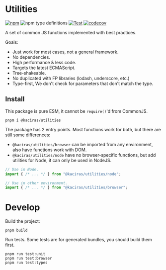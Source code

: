 # Utilities

[![npm](https://img.shields.io/npm/v/@kaciras/utilities)](https://www.npmjs.com/package/@kaciras/utilities)
![npm type definitions](https://img.shields.io/npm/types/%40kaciras%2Futilities)
[![Test](https://github.com/Kaciras/utilities/actions/workflows/test.yml/badge.svg)](https://github.com/Kaciras/utilities/actions/workflows/test.yml)
[![codecov](https://codecov.io/gh/Kaciras/utilities/branch/master/graph/badge.svg?token=LVN4Y86T39)](https://codecov.io/gh/Kaciras/utilities)

A set of common JS functions implemented with best practices.

Goals:

* Just work for most cases, not a general framework.
* No dependencies.
* High performance & less code.
* Targets the latest ECMAScript.
* Tree-shakeable.
* No duplicated with FP libraries (lodash, underscore, etc.)
* Type-first, We don't check for parameters that don't match the type.

## Install

This package is pure ESM, it cannot be `require()`'d from CommonJS.

```
pnpm i @kaciras/utilities
```

The package has 2 entry points. Most functions work for both, but there are still some differences:

* `@kaciras/utilities/browser` can be imported from any environment, also have functions work with DOM.
* `@kaciras/utilities/node` have no browser-specific functions, but add utilities for Node, it can only be used in NodeJS.

```javascript
// Use in Node.
import { /* ... */ } from "@kaciras/utilities/node";

// Use in other environment.
import { /* ... */ } from "@kaciras/utilities/browser";
```

# Develop

Build the project:

```
pnpm build
```

Run tests. Some tests are for generated bundles, you should build them first.

```
pnpm run test:unit
pnpm run test:browser
pnpm run test:types
```
